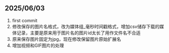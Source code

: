 ## 2025/06/03

1. first commit
2. 修改保存的图片名格式，改为媒体组_毫秒时间戳格式，增加csv储存下载的媒体记录，主要是原来用于图片名的图片id太长了用作文件名不合适
3. 原来保存图片固定为jpg，现在修改保留图片原始扩展名
4. 增加视频和GIF图片的处理
